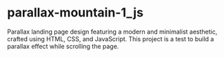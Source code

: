 # parallax-mountain-1_js
Parallax landing page design featuring a modern and minimalist aesthetic, crafted using HTML, CSS, and JavaScript. This project is a test to build a parallax effect while scrolling the page.
